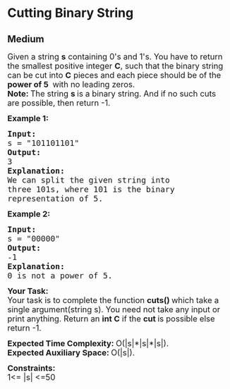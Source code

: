 # Cutting Binary String
## Medium 
<div class="problems_problem_content__Xm_eO"><p><span style="font-size: 18px;">Given a string <strong>s</strong> containing 0's and 1's. You have to return the smallest positive integer <strong>C</strong>, such that the binary string can be cut into <strong>C</strong> pieces and each piece should be of the <strong>power of 5&nbsp;</strong> with no leading zeros.<br><strong>Note:&nbsp;</strong>The string <strong>s&nbsp;</strong>is a binary string. And if no such cuts are possible, then return -1.</span></p>
<p><span style="font-size: 18px;"><strong>Example 1:</strong></span></p>
<pre><span style="font-size: 18px;"><strong>Input:</strong>
s = "101101101"<strong>
Output: 
</strong>3
<strong>Explanation: 
</strong>We can split the given string into 
three 101s, where 101 is the binary 
representation of 5.</span></pre>
<p><span style="font-size: 18px;"><strong>Example 2:</strong></span></p>
<pre><span style="font-size: 18px;"><strong>Input:
</strong>s = "00000"
<strong>Output: 
</strong>-1
<strong>Explanation: 
</strong>0 is not a power of 5.</span></pre>
<p><span style="font-size: 18px;"><strong>Your Task:</strong><br>Your task is to complete the function&nbsp;<strong>cuts()&nbsp;</strong>which take a single argument(string s). You need not take any input or print anything. Return an <strong>int C</strong> if the&nbsp;<strong>cut&nbsp;</strong>is possible else return -1.</span></p>
<p><span style="font-size: 18px;"><strong>Expected Time Complexity:&nbsp;</strong>O(|s|*|s|*|s|).<br><strong>Expected Auxiliary Space:&nbsp;</strong>O(|s|).</span></p>
<p><span style="font-size: 18px;"><strong>Constraints:</strong><br>1&lt;= |s| &lt;=50</span></p></div>